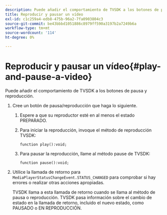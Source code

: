 ```yaml
---
description: Puede añadir el comportamiento de TVSDK a los botones de pausa y reproducción.
title: Reproducir y pausar un vídeo
exl-id: c1c259a4-edb8-475b-96a2-7fa0903804c3
source-git-commit: be43bbbd1051886c8979ff590a3197b2a7249b6a
workflow-type: tm+mt
source-wordcount: '114'
ht-degree: 0%

---
```


# Reproducir y pausar un vídeo{#play-and-pause-a-video}

Puede añadir el comportamiento de TVSDK a los botones de pausa y reproducción.

1. Cree un botón de pausa/reproducción que haga lo siguiente.
   1. Espere a que su reproductor esté en al menos el estado PREPARADO.
   1. Para iniciar la reproducción, invoque el método de reproducción TVSDK:

      ```
      function play():void;
      ```

   1. Para pausar la reproducción, llame al método pause de TVSDK:

      ```
      function pause():void;
      ```

1. Utilice la llamada de retorno para `MediaPlayerStatusChangeEvent.STATUS_CHANGED` para comprobar si hay errores o realizar otras acciones apropiadas.

   TVSDK llama a esta llamada de retorno cuando se llama al método de pausa o reproducción. TVSDK pasa información sobre el cambio de estado en la llamada de retorno, incluido el nuevo estado, como PAUSADO o EN REPRODUCCIÓN.
